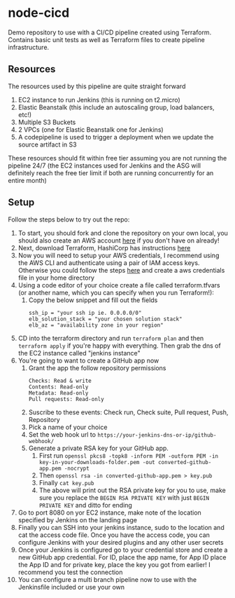 # node-cicd
Demo repository to use with a CI/CD pipeline created using Terraform. Contains basic unit tests as well as Terraform files to create pipeline infrastructure.

## Resources

The resources used by this pipeline are quite straight forward
1. EC2 instance to run Jenkins (this is running on t2.micro)
2. Elastic Beanstalk (this include an autoscaling group, load balancers, etc!)
3. Multiple S3 Buckets
4. 2 VPCs (one for Elastic Beanstalk one for Jenkins)
5. A codepipeline is used to trigger a deployment when we update the source artifact in S3

These resources should fit within free tier assuming you are not running the pipeline 24/7 (the EC2 instances used for Jenkins and the ASG will definitely reach the free tier limit if both are running concurrently for an entire month)

## Setup

Follow the steps below to try out the repo:
1. To start, you should fork and clone the repository on your own local, you should also create an AWS account [here](https://aws.amazon.com/free/?trk=ps_a134p000003yhNNAAY&trkCampaign=acq_paid_search_brand&sc_channel=ps&sc_campaign=acquisition_CA&sc_publisher=google&sc_category=core&sc_country=CA&sc_geo=NAMER&sc_outcome=Acquisition&sc_detail=aws%20sign%20up&sc_content=Signup_e&sc_matchtype=e&sc_segment=453053794449&sc_medium=ACQ-P|PS-GO|Brand|Desktop|SU|AWS|Core|CA|EN|Text&s_kwcid=AL!4422!3!453053794449!e!!g!!aws%20sign%20up&ef_id=CjwKCAjwhaaKBhBcEiwA8acsHITaYDvRGeMAHe9LYZwXZB4-8UeCFNB9AqeM81jV9kNydBMvt2CyIBoCfq8QAvD_BwE:G:s&s_kwcid=AL!4422!3!453053794449!e!!g!!aws%20sign%20up&all-free-tier.sort-by=item.additionalFields.SortRank&all-free-tier.sort-order=asc&awsf.Free%20Tier%20Types=*all&awsf.Free%20Tier%20Categories=*all "Create an AWS account!") if you don't have on already!
2. Next, download Terraform, HashiCorp has instructions [here](https://www.terraform.io/downloads.html "Download Terraform!")
3. Now you will need to setup your AWS credentials, I recommend using the AWS CLI and authenticate using a pair of IAM access keys. Otherwise you could follow the steps [here](https://docs.aws.amazon.com/cli/latest/userguide/cli-configure-files.html) and create a aws credentials file in your home directory
4. Using a code editor of your choice create a file called terraform.tfvars (or another name, which you can specify when you run Terraform!):
    1. Copy the below snippet and fill out the fields
       ```region = "region"
       ssh_ip = "your ssh ip ie. 0.0.0.0/0"
       elb_solution_stack = "your chosen solution stack"
       elb_az = "availability zone in your region"
       ```
5. CD into the terraform directory and run `terraform plan` and then `terraform apply` if you're happy with everything. Then grab the dns of the EC2 instance called "jenkins instance" 
6. You're going to want to create a GitHub app now
    1. Grant the app the follow repository permissions
       ```Commit Status: Read & write
       Checks: Read & write
       Contents: Read-only
       Metadata: Read-only
       Pull requests: Read-only
       ```
    2. Suscribe to these events: Check run, Check suite, Pull request, Push, Repository
    3. Pick a name of your choice
    4. Set the web hook url to `https://your-jenkins-dns-or-ip/github-webhook/`
    5. Generate a private RSA key for your GitHub app.
        1. First run `openssl pkcs8 -topk8 -inform PEM -outform PEM -in key-in-your-downloads-folder.pem -out converted-github-app.pem -nocrypt`
        2. Then `openssl rsa -in converted-github-app.pem > key.pub`
        3. Finally `cat key.pub`
        4. The above will print out the RSA private key for you to use, make sure you replace the `BEGIN RSA PRIVATE KEY` with just `BEGIN PRIVATE KEY` and ditto for ending
7. Go to port 8080 on yor EC2 instance, make note of the location specified by Jenkins on the landing page
8. Finally you can SSH into your jenkins instance, sudo to the location and cat the access code file. Once you have the access code, you can configure Jenkins with your desired plugins and any other user secrets
9. Once your Jenkins is configured go to your credential store and create a new GitHub app credential. For ID, place the app name, for App ID place the App ID and for private key, place the key you got from earlier! I recommend you test the connection
10. You can configure a multi branch pipeline now to use with the Jenkinsfile included or use your own
